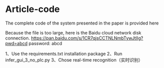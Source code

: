 # Article-code
The complete code of the system presented in the paper is provided here

Because the file is too large, here is the Baidu cloud network disk connection.
https://pan.baidu.com/s/1CR7qjsCCTNLNmbTywJtlIg?pwd=abcd password: abcd

1、Use the requirements.txt installation package
2、Run infer_gui_3_no_plc.py
3、Chose real-time recognition（实时识别）
